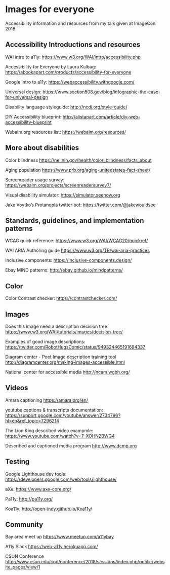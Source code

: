 # Images for everyone
Accessibility information and resources from my talk given at ImageCon 2018:

## Accessibility Introductions and resources

WAI intro to a11y: 
https://www.w3.org/WAI/intro/accessibility.php

Accessibility for Everyone by Laura Kalbag:
https://abookapart.com/products/accessibility-for-everyone

Google intro to a11y:
https://webaccessibility.withgoogle.com/

Universal design:
https://www.section508.gov/blog/infographic-the-case-for-universal-design

Disability language styleguide:
http://ncdj.org/style-guide/

DIY Accessibility blueprint:
http://alistapart.com/article/diy-web-accessibility-blueprint

Webaim.org resources list:
https://webaim.org/resources/

## More about disabilities

Color blindness
https://nei.nih.gov/health/color_blindness/facts_about

Aging population
https://www.prb.org/aging-unitedstates-fact-sheet/

Screenreader usage survey:
https://webaim.org/projects/screenreadersurvey7/

Visual disability simulator:
https://simulator.seenow.org

Jake Voytko’s Protanopia twitter bot:
https://twitter.com/@jakewouldsee

## Standards, guidelines, and implementation patterns

WCAG quick reference:
https://www.w3.org/WAI/WCAG20/quickref/

WAI ARIA Authoring guide
https://www.w3.org/TR/wai-aria-practices

Inclusive components:
https://inclusive-components.design/

Ebay MIND patterns:
http://ebay.github.io/mindpatterns/

## Color

Color Contrast checker:
https://contrastchecker.com/ 

## Images

Does this image need a description decision tree:
https://www.w3.org/WAI/tutorials/images/decision-tree/

Examples of good image descriptions:
https://twitter.com/RobotHugsComic/status/949324465191694337

Diagram center - Poet Image description training tool
http://diagramcenter.org/making-images-accessible.html

National center for accessible media 
http://ncam.wgbh.org/

## Videos

Amara captioning
https://amara.org/en/

youtube captions & transcripts documentation:
https://support.google.com/youtube/answer/2734796?hl=en&ref_topic=7296214

The Lion King described video exampmle: 
https://www.youtube.com/watch?v=7-XOHN2BWG4

Described and captioned media program
http://www.dcmp.org 

## Testing

Google Lighthouse dev tools:
https://developers.google.com/web/tools/lighthouse/

aXe: 
https://www.axe-core.org/

Pa11y:
http://pa11y.org/

Koa11y:
http://open-indy.github.io/Koa11y/

## Community

Bay area meet up
https://www.meetup.com/a11ybay

A11y Slack
https://web-a11y.herokuapp.com/

CSUN Conference
http://www.csun.edu/cod/conference/2018/sessions/index.php/public/website_pages/view/1
